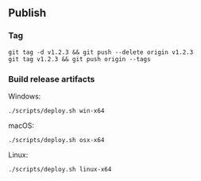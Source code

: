 ## Publish

### Tag
```shell
git tag -d v1.2.3 && git push --delete origin v1.2.3
git tag v1.2.3 && git push origin --tags
```

### Build release artifacts

Windows:
```shell
./scripts/deploy.sh win-x64 
```

macOS:
```shell
./scripts/deploy.sh osx-x64 
```

Linux:
```shell
./scripts/deploy.sh linux-x64
```